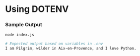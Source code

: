 # Using DOTENV

### Sample Output
```bash
node index.js

# Expected output based on variables in .env
I am Pilgrim, wilder in Aix-en-Provence, and I love Python.
```

